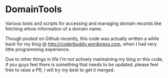 # DomainTools
Various tools and scripts for accessing and managing domain records like fetching whois information of a domain name.

Though posted on Github recently, this code was actually written a while back for my blog @ http://coderbuddy.wordpress.com, when I had very little programming experience.

Due to other things in life I'm not actively maintaining my blog or this code, if you guys feel there is something that needs to be updated, please feel free to raise a PR, I will try my best to get it merged.
